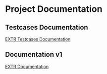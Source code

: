 # Project Documentation

## Testcases Documentation
[EXTR Testcases Documentation](https://docs.google.com/document/d/1vNz7ImijLPFMtU7L-0EeGCXxBosQU01n1rjtcOAcVNg/edit?usp=sharing)

## Documentation v1
[EXTR Documentation](https://docs.google.com/document/d/1AIeKphXkD9lkrtaxin0Me9moCPVoZHvXghNIOxz_kqs/edit?usp=sharing)

